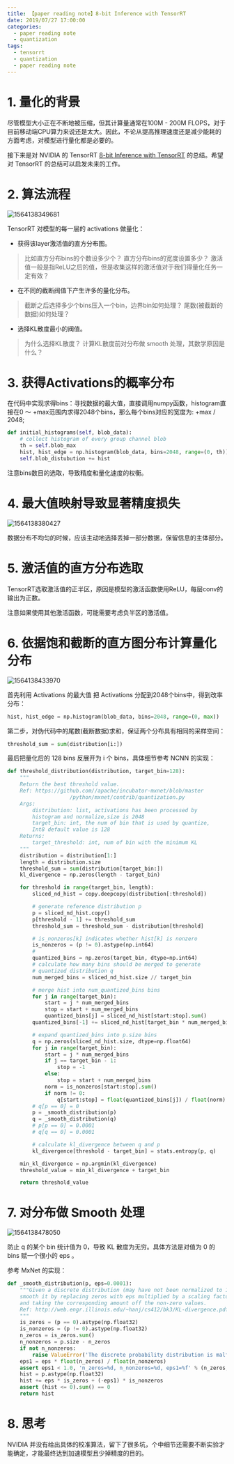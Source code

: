 ```yaml
---
title: 【paper reading note】8-bit Inference with TensorRT
date: 2019/07/27 17:00:00
categories:
  - paper reading note
  - quantization
tags:
  - tensorrt
  - quantization
  - paper reading note
---
```




# 1. 量化的背景

尽管模型大小正在不断地被压缩，但其计算量通常在100M - 200M FLOPS，对于目前移动端CPU算力来说还是太大。因此，不论从提高推理速度还是减少能耗的方面考虑，对模型进行量化都是必要的。

接下来是对 NVIDIA 的 TensorRT [8-bit Inference with TensorRT](http://on-demand.gputechconf.com/gtc/2017/presentation/s7310-8-bit-inference-with-tensorrt.pdf)  的总结。希望对 TensorRT 的总结可以启发未来的工作。

# 2. 算法流程

![1564138349681](https://x1aokehuang.github.io/images/tensorrt/1564138349681.png)

TensorRT 对模型的每一层的 activations 做量化：

- 获得该layer激活值的直方分布图。

> 比如直方分布bins的个数设多少个？
> 直方分布bins的宽度设置多少？
> 激活值一般是指ReLU之后的值，但是收集这样的激活值对于我们得量化任务一定有效？

- 在不同的截断阀值下产生许多的量化分布。

> 截断之后选择多少个bins压入一个bin，边界bin如何处理？
> 尾数(被截断的数据)如何处理？

- 选择KL散度最小的阀值。

> 为什么选择KL散度？
> 计算KL散度前对分布做 smooth 处理，其数学原因是什么？

# 3. 获得Activations的概率分布

在代码中实现求得bins：寻找数据的最大值，直接调用numpy函数，histogram直接在0 ～ +max范围内求得2048个bins，那么每个bins对应的宽度为: +max / 2048;

```python
def initial_histograms(self, blob_data):
    # collect histogram of every group channel blob
    th = self.blob_max
    hist, hist_edge = np.histogram(blob_data, bins=2048, range=(0, th))
    self.blob_distubution += hist
```

注意bins数目的选取，导致精度和量化速度的权衡。

# 4. 最大值映射导致显著精度损失

![1564138380427](https://x1aokehuang.github.io/images/tensorrt/1564138380427.png)

数据分布不均匀的时候，应该主动地选择丢掉一部分数据，保留信息的主体部分。

# 5. 激活值的直方分布选取

TensorRT选取激活值的正半区，原因是模型的激活函数使用ReLU，每层conv的输出为正数。

注意如果使用其他激活函数，可能需要考虑负半区的激活值。

# 6. 依据饱和截断的直方图分布计算量化分布

![1564138433970](https://x1aokehuang.github.io/images/tensorrt/1564138433970.png)

首先利用 Activations 的最大值 把 Activations 分配到2048个bins中，得到改率分布：

```python
hist, hist_edge = np.histogram(blob_data, bins=2048, range=(0, max))
```

第二步，对伪代码中的尾数(截断数据)求和，保证两个分布具有相同的采样空间：

```python
threshold_sum = sum(distribution[i:])
```

最后把量化后的 128 bins 反展开为 i 个 bins，具体细节参考 NCNN 的实现：

```python
def threshold_distribution(distribution, target_bin=128):
    """
    Return the best threshold value.
    Ref: https://github.com//apache/incubator-mxnet/blob/master
                    /python/mxnet/contrib/quantization.py
    Args:
        distribution: list, activations has been processed by 
        histogram and normalize,size is 2048
        target_bin: int, the num of bin that is used by quantize,
        Int8 default value is 128
    Returns:
        target_threshold: int, num of bin with the minimum KL
    """
    distribution = distribution[1:]
    length = distribution.size
    threshold_sum = sum(distribution[target_bin:])
    kl_divergence = np.zeros(length - target_bin)

    for threshold in range(target_bin, length):
        sliced_nd_hist = copy.deepcopy(distribution[:threshold])

        # generate reference distribution p
        p = sliced_nd_hist.copy()
        p[threshold - 1] += threshold_sum
        threshold_sum = threshold_sum - distribution[threshold]

        # is_nonzeros[k] indicates whether hist[k] is nonzero
        is_nonzeros = (p != 0).astype(np.int64)
        #
        quantized_bins = np.zeros(target_bin, dtype=np.int64)
        # calculate how many bins should be merged to generate 
        # quantized distribution q
        num_merged_bins = sliced_nd_hist.size // target_bin

        # merge hist into num_quantized_bins bins
        for j in range(target_bin):
            start = j * num_merged_bins
            stop = start + num_merged_bins
            quantized_bins[j] = sliced_nd_hist[start:stop].sum()
        quantized_bins[-1] += sliced_nd_hist[target_bin * num_merged_bins:].sum()

        # expand quantized_bins into p.size bins
        q = np.zeros(sliced_nd_hist.size, dtype=np.float64)
        for j in range(target_bin):
            start = j * num_merged_bins
            if j == target_bin - 1:
                stop = -1
            else:
                stop = start + num_merged_bins
            norm = is_nonzeros[start:stop].sum()
            if norm != 0:
                q[start:stop] = float(quantized_bins[j]) / float(norm)
        # q[p == 0] = 0
        p = _smooth_distribution(p) 
        q = _smooth_distribution(q)
        # p[p == 0] = 0.0001
        # q[q == 0] = 0.0001

        # calculate kl_divergence between q and p
        kl_divergence[threshold - target_bin] = stats.entropy(p, q)

    min_kl_divergence = np.argmin(kl_divergence)
    threshold_value = min_kl_divergence + target_bin

    return threshold_value
```

# 7. 对分布做 Smooth 处理

![1564138478050](https://x1aokehuang.github.io/images/tensorrt/1564138478050.png)

防止 q 的某个 bin 统计值为 0，导致 KL 散度为无穷。具体方法是对值为 0 的 bins 赋一个很小的 eps 。

参考 MxNet 的实现：

```python
def _smooth_distribution(p, eps=0.0001):
    """Given a discrete distribution (may have not been normalized to 1),
    smooth it by replacing zeros with eps multiplied by a scaling factor 
    and taking the corresponding amount off the non-zero values.
    Ref: http://web.engr.illinois.edu/~hanj/cs412/bk3/KL-divergence.pdf
    """
    is_zeros = (p == 0).astype(np.float32)
    is_nonzeros = (p != 0).astype(np.float32)
    n_zeros = is_zeros.sum()
    n_nonzeros = p.size - n_zeros
    if not n_nonzeros:
        raise ValueError('The discrete probability distribution is malformed. All entries are 0.')
    eps1 = eps * float(n_zeros) / float(n_nonzeros)
    assert eps1 < 1.0, 'n_zeros=%d, n_nonzeros=%d, eps1=%f' % (n_zeros, n_nonzeros, eps1)
    hist = p.astype(np.float32)
    hist += eps * is_zeros + (-eps1) * is_nonzeros
    assert (hist <= 0).sum() == 0
    return hist
```

# 8. 思考

NVIDIA 并没有给出具体的校准算法，留下了很多坑，个中细节还需要不断实验才能确定，才能最终达到加速模型且少掉精度的目的。